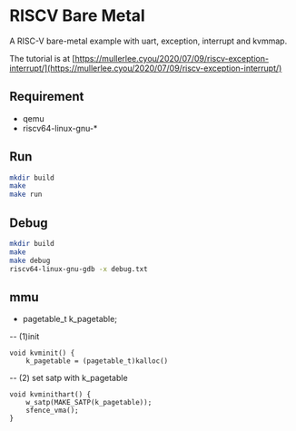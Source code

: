 # RISCV Bare Metal
A RISC-V bare-metal example with uart, exception, interrupt and kvmmap.

The tutorial is at [https://mullerlee.cyou/2020/07/09/riscv-exception-interrupt/](https://mullerlee.cyou/2020/07/09/riscv-exception-interrupt/)

## Requirement
- qemu
- riscv64-linux-gnu-*

## Run
```bash
mkdir build
make
make run
```

## Debug
```bash
mkdir build
make
make debug
riscv64-linux-gnu-gdb -x debug.txt
```
## mmu

- pagetable_t k_pagetable;

-- (1)init
```
void kvminit() {
    k_pagetable = (pagetable_t)kalloc()
```
-- (2) set satp with  k_pagetable

```
void kvminithart() {
    w_satp(MAKE_SATP(k_pagetable));
    sfence_vma();
}
```